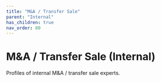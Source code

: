 ```yaml
---
title: "M&A / Transfer Sale"
parent: "Internal"
has_children: true
nav_order: 80
---
```

# M&A / Transfer Sale (Internal)
Profiles of internal M&A / transfer sale experts.
